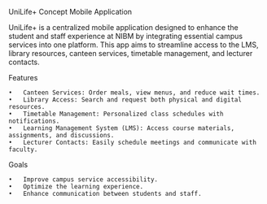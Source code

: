 UniLife+ Concept Mobile Application

UniLife+ is a centralized mobile application designed to enhance the student and staff experience at NIBM by integrating essential campus services into one platform. This app aims to streamline access to the LMS, library resources, canteen services, timetable management, and lecturer contacts.

Features

	•	Canteen Services: Order meals, view menus, and reduce wait times.
	•	Library Access: Search and request both physical and digital resources.
	•	Timetable Management: Personalized class schedules with notifications.
	•	Learning Management System (LMS): Access course materials, assignments, and discussions.
	•	Lecturer Contacts: Easily schedule meetings and communicate with faculty.

Goals

	•	Improve campus service accessibility.
	•	Optimize the learning experience.
	•	Enhance communication between students and staff.


